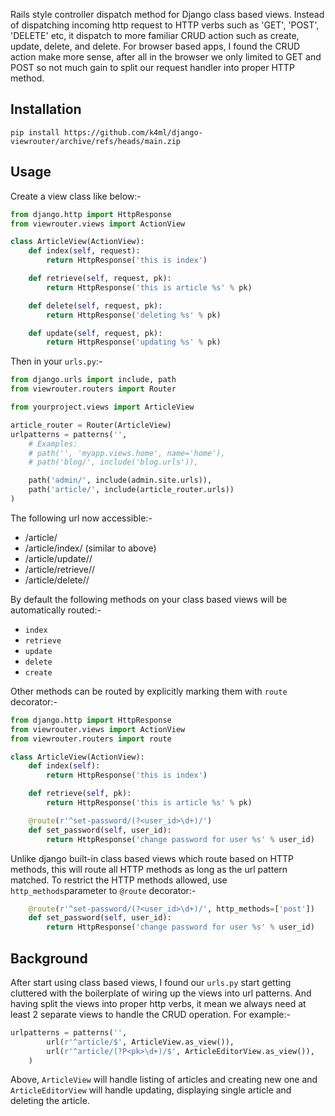 Rails style controller dispatch method for Django class based views. Instead
of dispatching incoming http request to HTTP verbs such as 'GET', 'POST',
'DELETE' etc, it dispatch to more familiar CRUD action such as create, update,
delete, and delete. For browser based apps, I found the CRUD action make
more sense, after all in the browser we only limited to GET and POST so not much gain to split our request handler into proper HTTP method.

## Installation

    pip install https://github.com/k4ml/django-viewrouter/archive/refs/heads/main.zip

## Usage
Create a view class like below:-

```python
from django.http import HttpResponse
from viewrouter.views import ActionView

class ArticleView(ActionView):
    def index(self, request):
        return HttpResponse('this is index')

    def retrieve(self, request, pk):
        return HttpResponse('this is article %s' % pk)

    def delete(self, request, pk):
        return HttpResponse('deleting %s' % pk)

    def update(self, request, pk):
        return HttpResponse('updating %s' % pk)

```

Then in your `urls.py`:-

```python
from django.urls import include, path
from viewrouter.routers import Router

from yourproject.views import ArticleView

article_router = Router(ArticleView)
urlpatterns = patterns('',
    # Examples:
    # path('', 'myapp.views.home', name='home'),
    # path('blog/', include('blog.urls')),

    path('admin/', include(admin.site.urls)),
    path('article/', include(article_router.urls))
)
```
The following url now accessible:-

* /article/
* /article/index/ (similar to above)
* /article/update/<pk>/
* /article/retrieve/<pk>/
* /article/delete/<pk>/

By default the following methods on your class based views will be automatically routed:-

* `index`
* `retrieve`
* `update`
* `delete`
* `create`

Other methods can be routed by explicitly marking them with `route` decorator:-

```python
from django.http import HttpResponse
from viewrouter.views import ActionView
from viewrouter.routers import route

class ArticleView(ActionView):
    def index(self):
        return HttpResponse('this is index')

    def retrieve(self, pk):
        return HttpResponse('this is article %s' % pk)

    @route(r'^set-password/(?<user_id>\d+)/')
    def set_password(self, user_id):
        return HttpResponse('change password for user %s' % user_id)

```

Unlike django built-in class based views which route based on HTTP methods, this will route
all HTTP methods as long as the url pattern matched. To restrict the HTTP methods allowed,
use `http_methods`parameter to `@route` decorator:-

```python
    @route(r'^set-password/(?<user_id>\d+)/', http_methods=['post'])
    def set_password(self, user_id):
        return HttpResponse('change password for user %s' % user_id)

```

## Background
After start using class based views, I found our `urls.py` start getting cluttered with the boilerplate of wiring up the views into url patterns. And having split the views into proper http verbs, it mean we always need at least 2 separate
views to handle the CRUD operation. For example:-

```python
urlpatterns = patterns('',
        url(r'^article/$', ArticleView.as_view()),
        url(r'^article/(?P<pk>\d+)/$', ArticleEditorView.as_view()),
    )
```
Above, `ArticleView` will handle listing of articles and creating new one and
`ArticleEditorView` will handle updating, displaying single article and deleting
the article.
